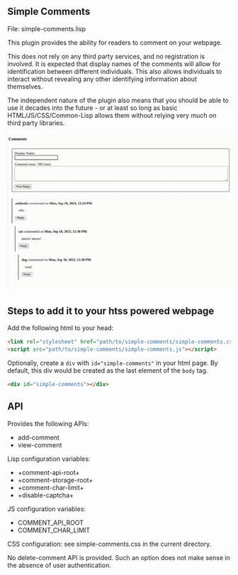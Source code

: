 Simple Comments
---

File: simple-comments.lisp

This plugin provides the ability for readers to comment on your webpage.

This does not rely on any third party services, and no registration is involved. It is expected that display names of the comments will allow for identification between different individuals. This also allows individuals to interact without revealing any other identifying information about themselves.

The independent nature of the plugin also means that you should be able to use it decades into the future - or at least so long as basic HTML/JS/CSS/Common-Lisp allows them without relying very much on third party libraries.

![simple-comments.gif](./simple-comments.gif)

## Steps to add it to your htss powered webpage

Add the following html to your head:

```html
<link rel="stylesheet" href="path/to/simple-comments/simple-comments.css">
<script src="path/to/simple-comments/simple-comments.js"></script>
```

Optionally, create a `div` with `id="simple-comments"` in your html page. By default, this div would be created as the last element of the `body` tag. 

```html
<div id="simple-comments"></div>
```

## API

Provides the following APIs:

- add-comment
- view-comment

Lisp configuration variables:

- +comment-api-root+
- +comment-storage-root+
- +comment-char-limit+
- +disable-captcha+

JS configuration variables:

- COMMENT_API_ROOT
- COMMENT_CHAR_LIMIT

CSS configuration: see simple-comments.css in the current directory.

No delete-comment API is provided. Such an option does not make sense in the absence of user authentication.

